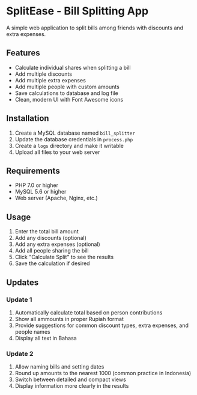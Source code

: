 # SplitEase - Bill Splitting App

A simple web application to split bills among friends with discounts and extra expenses.

## Features

- Calculate individual shares when splitting a bill
- Add multiple discounts
- Add multiple extra expenses
- Add multiple people with custom amounts
- Save calculations to database and log file
- Clean, modern UI with Font Awesome icons

## Installation

1. Create a MySQL database named `bill_splitter`
2. Update the database credentials in `process.php`
3. Create a `logs` directory and make it writable
4. Upload all files to your web server

## Requirements

- PHP 7.0 or higher
- MySQL 5.6 or higher
- Web server (Apache, Nginx, etc.)

## Usage

1. Enter the total bill amount
2. Add any discounts (optional)
3. Add any extra expenses (optional)
4. Add all people sharing the bill
5. Click "Calculate Split" to see the results
6. Save the calculation if desired

## Updates

### Update 1
   1. Automatically calculate total based on person contributions
   2. Show all ammounts in proper Rupiah format
   3. Provide suggestions for common discount types, extra expenses, and people names
   4. Display all text in Bahasa

### Update 2
   1. Allow naming bills and setting dates
   2. Round up amounts to the nearest 1000 (common practice in Indonesia)
   3. Switch between detailed and compact views
   4. Display information more clearly in the results